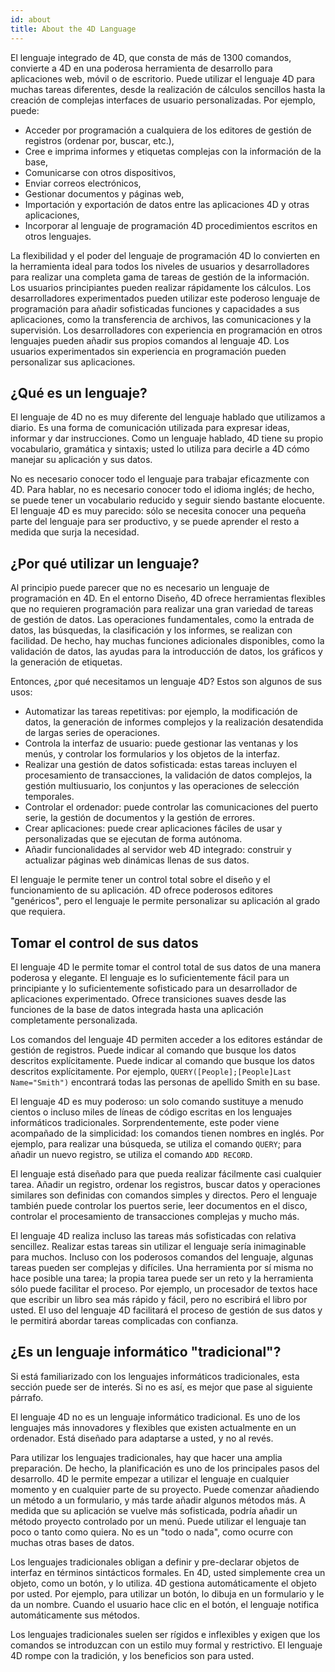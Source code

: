 ```yaml
---
id: about
title: About the 4D Language
---
```


El lenguaje integrado de 4D, que consta de más de 1300 comandos, convierte a 4D en una poderosa herramienta de desarrollo para aplicaciones web, móvil o de escritorio. Puede utilizar el lenguaje 4D para muchas tareas diferentes, desde la realización de cálculos sencillos hasta la creación de complejas interfaces de usuario personalizadas. Por ejemplo, puede:

- Acceder por programación a cualquiera de los editores de gestión de registros (ordenar por, buscar, etc.),
- Cree e imprima informes y etiquetas complejas con la información de la base,
- Comunicarse con otros dispositivos,
- Enviar correos electrónicos,
- Gestionar documentos y páginas web,
- Importación y exportación de datos entre las aplicaciones 4D y otras aplicaciones,
- Incorporar al lenguaje de programación 4D procedimientos escritos en otros lenguajes.

La flexibilidad y el poder del lenguaje de programación 4D lo convierten en la herramienta ideal para todos los niveles de usuarios y desarrolladores para realizar una completa gama de tareas de gestión de la información. Los usuarios principiantes pueden realizar rápidamente los cálculos. Los desarrolladores experimentados pueden utilizar este poderoso lenguaje de programación para añadir sofisticadas funciones y capacidades a sus aplicaciones, como la transferencia de archivos, las comunicaciones y la supervisión. Los desarrolladores con experiencia en programación en otros lenguajes pueden añadir sus propios comandos al lenguaje 4D. Los usuarios experimentados sin experiencia en programación pueden personalizar sus aplicaciones.


## ¿Qué es un lenguaje?

El lenguaje de 4D no es muy diferente del lenguaje hablado que utilizamos a diario. Es una forma de comunicación utilizada para expresar ideas, informar y dar instrucciones. Como un lenguaje hablado, 4D tiene su propio vocabulario, gramática y sintaxis; usted lo utiliza para decirle a 4D cómo manejar su aplicación y sus datos.

No es necesario conocer todo el lenguaje para trabajar eficazmente con 4D. Para hablar, no es necesario conocer todo el idioma inglés; de hecho, se puede tener un vocabulario reducido y seguir siendo bastante elocuente. El lenguaje 4D es muy parecido: sólo se necesita conocer una pequeña parte del lenguaje para ser productivo, y se puede aprender el resto a medida que surja la necesidad.

## ¿Por qué utilizar un lenguaje?

Al principio puede parecer que no es necesario un lenguaje de programación en 4D. En el entorno Diseño, 4D ofrece herramientas flexibles que no requieren programación para realizar una gran variedad de tareas de gestión de datos. Las operaciones fundamentales, como la entrada de datos, las búsquedas, la clasificación y los informes, se realizan con facilidad. De hecho, hay muchas funciones adicionales disponibles, como la validación de datos, las ayudas para la introducción de datos, los gráficos y la generación de etiquetas.

Entonces, ¿por qué necesitamos un lenguaje 4D? Estos son algunos de sus usos:

- Automatizar las tareas repetitivas: por ejemplo, la modificación de datos, la generación de informes complejos y la realización desatendida de largas series de operaciones.
- Controla la interfaz de usuario: puede gestionar las ventanas y los menús, y controlar los formularios y los objetos de la interfaz.
- Realizar una gestión de datos sofisticada: estas tareas incluyen el procesamiento de transacciones, la validación de datos complejos, la gestión multiusuario, los conjuntos y las operaciones de selección temporales.
- Controlar el ordenador: puede controlar las comunicaciones del puerto serie, la gestión de documentos y la gestión de errores.
- Crear aplicaciones: puede crear aplicaciones fáciles de usar y personalizadas que se ejecutan de forma autónoma.
- Añadir funcionalidades al servidor web 4D integrado: construir y actualizar páginas web dinámicas llenas de sus datos.

El lenguaje le permite tener un control total sobre el diseño y el funcionamiento de su aplicación. 4D ofrece poderosos editores "genéricos", pero el lenguaje le permite personalizar su aplicación al grado que requiera.

## Tomar el control de sus datos

El lenguaje 4D le permite tomar el control total de sus datos de una manera poderosa y elegante. El lenguaje es lo suficientemente fácil para un principiante y lo suficientemente sofisticado para un desarrollador de aplicaciones experimentado. Ofrece transiciones suaves desde las funciones de la base de datos integrada hasta una aplicación completamente personalizada.

Los comandos del lenguaje 4D permiten acceder a los editores estándar de gestión de registros. Puede indicar al comando que busque los datos descritos explícitamente. Puede indicar al comando que busque los datos descritos explícitamente. Por ejemplo, `QUERY([People];[People]Last Name="Smith")` encontrará todas las personas de apellido Smith en su base.

El lenguaje 4D es muy poderoso: un solo comando sustituye a menudo cientos o incluso miles de líneas de código escritas en los lenguajes informáticos tradicionales. Sorprendentemente, este poder viene acompañado de la simplicidad: los comandos tienen nombres en inglés. Por ejemplo, para realizar una búsqueda, se utiliza el comando `QUERY`; para añadir un nuevo registro, se utiliza el comando `ADD RECORD`.

El lenguaje está diseñado para que pueda realizar fácilmente casi cualquier tarea. Añadir un registro, ordenar los registros, buscar datos y operaciones similares son definidas con comandos simples y directos. Pero el lenguaje también puede controlar los puertos serie, leer documentos en el disco, controlar el procesamiento de transacciones complejas y mucho más.

El lenguaje 4D realiza incluso las tareas más sofisticadas con relativa sencillez. Realizar estas tareas sin utilizar el lenguaje sería inimaginable para muchos. Incluso con los poderosos comandos del lenguaje, algunas tareas pueden ser complejas y difíciles. Una herramienta por sí misma no hace posible una tarea; la propia tarea puede ser un reto y la herramienta sólo puede facilitar el proceso. Por ejemplo, un procesador de textos hace que escribir un libro sea más rápido y fácil, pero no escribirá el libro por usted. El uso del lenguaje 4D facilitará el proceso de gestión de sus datos y le permitirá abordar tareas complicadas con confianza.

## ¿Es un lenguaje informático "tradicional"?

Si está familiarizado con los lenguajes informáticos tradicionales, esta sección puede ser de interés. Si no es así, es mejor que pase al siguiente párrafo.

El lenguaje 4D no es un lenguaje informático tradicional. Es uno de los lenguajes más innovadores y flexibles que existen actualmente en un ordenador. Está diseñado para adaptarse a usted, y no al revés.

Para utilizar los lenguajes tradicionales, hay que hacer una amplia preparación. De hecho, la planificación es uno de los principales pasos del desarrollo. 4D le permite empezar a utilizar el lenguaje en cualquier momento y en cualquier parte de su proyecto. Puede comenzar añadiendo un método a un formulario, y más tarde añadir algunos métodos más. A medida que su aplicación se vuelve más sofisticada, podría añadir un método proyecto controlado por un menú. Puede utilizar el lenguaje tan poco o tanto como quiera. No es un "todo o nada", como ocurre con muchas otras bases de datos.

Los lenguajes tradicionales obligan a definir y pre-declarar objetos de interfaz en términos sintácticos formales. En 4D, usted simplemente crea un objeto, como un botón, y lo utiliza. 4D gestiona automáticamente el objeto por usted. Por ejemplo, para utilizar un botón, lo dibuja en un formulario y le da un nombre. Cuando el usuario hace clic en el botón, el lenguaje notifica automáticamente sus métodos.

Los lenguajes tradicionales suelen ser rígidos e inflexibles y exigen que los comandos se introduzcan con un estilo muy formal y restrictivo. El lenguaje 4D rompe con la tradición, y los beneficios son para usted.